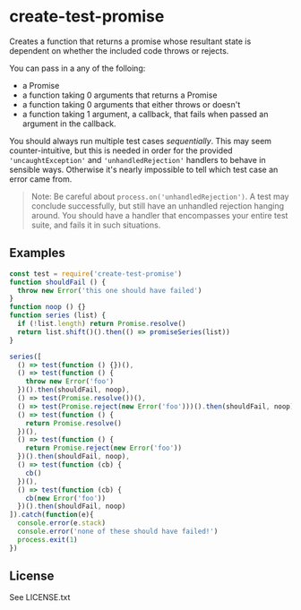 # create-test-promise

Creates a function that returns a promise whose resultant state is dependent on
whether the included code throws or rejects.

You can pass in a any of the folloing:

* a Promise
* a function taking 0 arguments that returns a Promise
* a function taking 0 arguments that either throws or doesn't
* a function taking 1 argument, a callback, that fails when passed an argument
in the callback.

You should always run multiple test cases *sequentially*. This may seem
counter-intuitive, but this is needed in order for the provided
`'uncaughtException'` and `'unhandledRejection'` handlers to behave in sensible
ways. Otherwise it's nearly impossible to tell which test case an error came
from.

> Note: Be careful about `process.on('unhandledRejection')`. A test may conclude
successfully, but still have an unhandled rejection hanging around. You should
have a handler that encompasses your entire test suite, and fails it in such
situations.

## Examples

```js
const test = require('create-test-promise')
function shouldFail () {
  throw new Error('this one should have failed')
}
function noop () {}
function series (list) {
  if (!list.length) return Promise.resolve()
  return list.shift()().then(() => promiseSeries(list))
}

series([
  () => test(function () {})(),
  () => test(function () {
    throw new Error('foo')
  })().then(shouldFail, noop),
  () => test(Promise.resolve())(),
  () => test(Promise.reject(new Error('foo')))().then(shouldFail, noop),
  () => test(function () {
    return Promise.resolve()
  })(),
  () => test(function () {
    return Promise.reject(new Error('foo'))
  })().then(shouldFail, noop),
  () => test(function (cb) {
    cb()
  })(),
  () => test(function (cb) {
    cb(new Error('foo'))
  })().then(shouldFail, noop)
]).catch(function(e){
  console.error(e.stack)
  console.error('none of these should have failed!')
  process.exit(1)
})
```

## License

See LICENSE.txt
